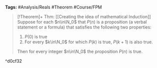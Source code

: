**Tags:** #Analysis/Reals  #Theorem #Course/FPM 

> [!Theorem]+ Thm: [[Creating the idea of mathematical Induction]]
> Suppose for each $n\in\N_0$ that $P(n)$ is a proposition (a verbal statement or a formula) that satisfies the following two properties: 
> 1. $P(0)$ is true
> 2. For every $k\in\N_0$ for which $P(k)$ is true, $P(k+1)$ is also true.
>
> Then for every integer $n\in\N_0$ the proposition $P(n)$ is true.

^d0cf32

